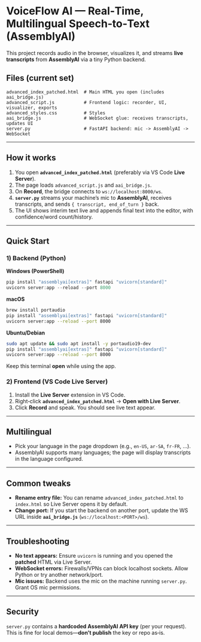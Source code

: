 # VoiceFlow AI — Real‑Time, Multilingual Speech‑to‑Text (AssemblyAI)

This project records audio in the browser, visualizes it, and streams **live transcripts** from **AssemblyAI** via a tiny Python backend.

## Files (current set)
```
advanced_index_patched.html  # Main HTML you open (includes aai_bridge.js)
advanced_script.js           # Frontend logic: recorder, UI, visualizer, exports
advanced_styles.css          # Styles
aai_bridge.js                # WebSocket glue: receives transcripts, updates UI
server.py                    # FastAPI backend: mic -> AssemblyAI -> WebSocket
```

---

## How it works
1. You open **`advanced_index_patched.html`** (preferably via VS Code **Live Server**).
2. The page loads `advanced_script.js` and `aai_bridge.js`.
3. On **Record**, the bridge connects to `ws://localhost:8000/ws`.
4. **`server.py`** streams your machine’s mic to **AssemblyAI**, receives transcripts, and sends `{ transcript, end_of_turn }` back.
5. The UI shows interim text live and appends final text into the editor, with confidence/word count/history.

---

## Quick Start

### 1) Backend (Python)
**Windows (PowerShell)**
```powershell
pip install "assemblyai[extras]" fastapi "uvicorn[standard]"
uvicorn server:app --reload --port 8000
```

**macOS**
```bash
brew install portaudio
pip install "assemblyai[extras]" fastapi "uvicorn[standard]"
uvicorn server:app --reload --port 8000
```

**Ubuntu/Debian**
```bash
sudo apt update && sudo apt install -y portaudio19-dev
pip install "assemblyai[extras]" fastapi "uvicorn[standard]"
uvicorn server:app --reload --port 8000
```

Keep this terminal **open** while using the app.

### 2) Frontend (VS Code Live Server)
1. Install the **Live Server** extension in VS Code.
2. Right‑click **`advanced_index_patched.html`** → **Open with Live Server**.
3. Click **Record** and speak. You should see live text appear.

---

## Multilingual
- Pick your language in the page dropdown (e.g., `en-US`, `ar-SA`, `fr-FR`, …).
- AssemblyAI supports many languages; the page will display transcripts in the language configured.

---

## Common tweaks
- **Rename entry file:** You can rename `advanced_index_patched.html` to `index.html` so Live Server opens it by default.
- **Change port:** If you start the backend on another port, update the WS URL inside **`aai_bridge.js`** (`ws://localhost:<PORT>/ws`).

---

## Troubleshooting
- **No text appears:** Ensure `uvicorn` is running and you opened the **patched** HTML via Live Server.
- **WebSocket errors:** Firewalls/VPNs can block localhost sockets. Allow Python or try another network/port.
- **Mic issues:** Backend uses the mic on the machine running `server.py`. Grant OS mic permissions.

---

## Security
`server.py` contains a **hardcoded AssemblyAI API key** (per your request). This is fine for local demos—**don’t publish** the key or repo as‑is.
